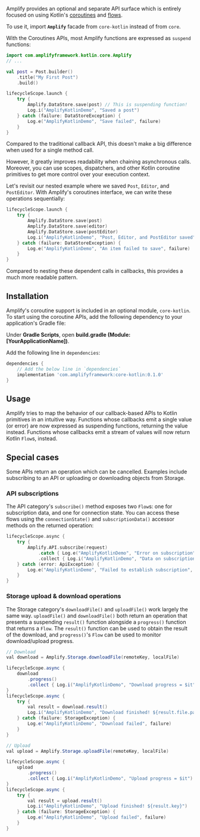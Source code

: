 Amplify provides an optional and separate API surface which is entirely focused on using Kotlin's [coroutines](https://developer.android.com/kotlin/coroutines) and [flows](https://developer.android.com/kotlin/flow).

To use it, import **`Amplify`** facade from `core-kotlin` instead of from `core`.

With the Coroutines APIs, most Amplify functions are expressed as `suspend` functions:

```kotlin
import com.amplifyframework.kotlin.core.Amplify
// ...

val post = Post.builder()
    .title("My First Post")
    .build()

lifecycleScope.launch {
    try {
        Amplify.DataStore.save(post) // This is suspending function!
        Log.i("AmplifyKotlinDemo", "Saved a post")
    } catch (failure: DataStoreException) {
        Log.e("AmplifyKotlinDemo", "Save failed", failure)
    }
}
```

Compared to the traditional callback API, this doesn't make a big difference when used for a single method call.

However, it greatly improves readability when chaining asynchronous calls. Moreover, you can use scopes, dispatchers, and other Kotlin coroutine primitives to get more control over your execution context.

Let's revisit our nested example where we saved `Post`, `Editor`, and `PostEditor`. With Amplify's coroutines interface, we can write these operations sequentially:


```kotlin
lifecycleScope.launch {
    try {
        Amplify.DataStore.save(post)
        Amplify.DataStore.save(editor)
        Amplify.DataStore.save(postEditor)
        Log.i("AmplifyKotlinDemo", "Post, Editor, and PostEditor saved")
    } catch (failure: DataStoreException) {
        Log.e("AmplifyKotlinDemo", "An item failed to save", failure)
    }
}
```

Compared to nesting these dependent calls in callbacks, this provides a much more readable pattern.

## Installation

Amplify's coroutine support is included in an optional module, `core-kotlin`. To start using the coroutine APIs, add the following dependency to your application's Gradle file:

Under **Gradle Scripts**, open **build.gradle (Module: [YourApplicationName])**.

Add the following line in `dependencies`:

```groovy
dependencies {
    // Add the below line in `dependencies`
    implementation 'com.amplifyframework:core-kotlin:0.1.0'
}
```

## Usage

Amplify tries to map the behavior of our callback-based APIs to Kotlin primitives in an intuitive way. Functions whose callbacks emit a single value (or error) are now expressed as suspending functions, returning the value instead. Functions whose callbacks emit a stream of values will now return Kotlin `Flow`s, instead.

## Special cases

Some APIs return an operation which can be cancelled. Examples include subscribing to an API or uploading or downloading objects from Storage.

### API subscriptions

The API category's `subscribe()` method exposes two `Flow`s: one for subscription data, and one for connection state. You can access these flows using the `connectionState()` and `subscriptionData()` accessor methods on the returned operation:

```kotlin
lifecycleScope.async {
    try {
        Amplify.API.subscribe(request)
            .catch { Log.e("AmplifyKotlinDemo", "Error on subscription", it) }
            .collect { Log.i("AmplifyKotlinDemo", "Data on subscription = $it") }
    } catch (error: ApiException) {
        Log.e("AmplifyKotlinDemo", "Failed to establish subscription", error)
    }
}
```

### Storage upload & download operations

The Storage category's `downloadFile()` and `uploadFile()` work largely the same way. `uploadFile()` and `downloadFile()` both return an operation that presents a suspending `result()` function alongside a `progress()` function that returns a `Flow`. The `result()` function can be used to obtain the result of the download, and `progress()`'s `Flow` can be used to monitor download/upload progress.

```java
// Download
val download = Amplify.Storage.downloadFile(remoteKey, localFile)

lifecycleScope.async {
    download
        .progress()
        .collect { Log.i("AmplifyKotlinDemo", "Download progress = $it") }
}
lifecycleScope.async {
    try {
        val result = download.result()
        Log.i("AmplifyKotlinDemo", "Download finished! ${result.file.path}")
    } catch (failure: StorageException) {
        Log.e("AmplifyKotlinDemo", "Download failed", failure)
    }
}

// Upload
val upload = Amplify.Storage.uploadFile(remoteKey, localFile)

lifecycleScope.async {
    upload
        .progress()
        .collect { Log.i("AmplifyKotlinDemo", "Upload progress = $it") }
}
lifecycleScope.async {
    try {
        val result = upload.result()
        Log.i("AmplifyKotlinDemo", "Upload finished! ${result.key}")
    } catch (failure: StorageException) {
        Log.e("AmplifyKotlinDemo", "Upload failed", failure)
    }
}
```

